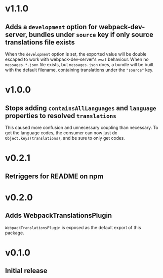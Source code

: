 # v1.1.0
## Adds a `development` option for webpack-dev-server, bundles under `source` key if only source translations file exists

When the `development` option is set, the exported value will be double escaped to work with webpack-dev-server's `eval` behaviour.
When no `messages.*.json` file exists, but `messages.json` does, a bundle will be built with the default filename,
containing translations under the `"source"` key.

# v1.0.0
## Stops adding `containsAllLanguages` and `language` properties to resolved `translations`

This caused more confusion and unnecessary coupling than necessary.
To get the language codes, the consumer can now just do `Object.keys(translations)`, and be sure to only get codes.

# v0.2.1
## Retriggers for README on npm

# v0.2.0
## Adds WebpackTranslationsPlugin

`WebpackTranslationsPlugin` is exposed as the default export of this package.

# v0.1.0
## Initial release